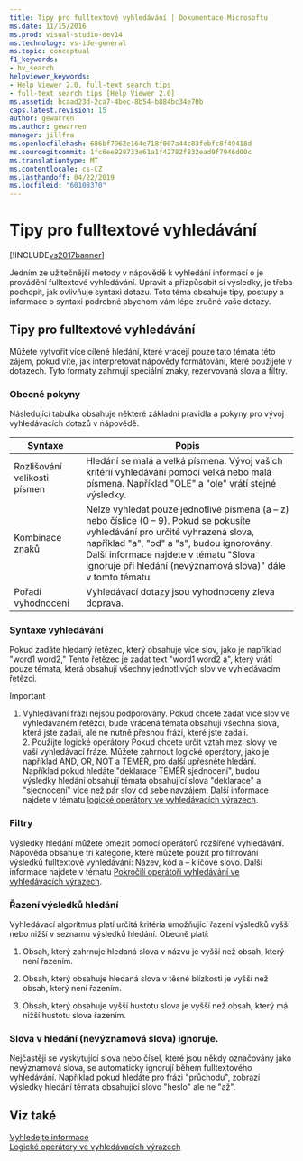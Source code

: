 ```yaml
---
title: Tipy pro fulltextové vyhledávání | Dokumentace Microsoftu
ms.date: 11/15/2016
ms.prod: visual-studio-dev14
ms.technology: vs-ide-general
ms.topic: conceptual
f1_keywords:
- hv_search
helpviewer_keywords:
- Help Viewer 2.0, full-text search tips
- full-text search tips [Help Viewer 2.0]
ms.assetid: bcaad23d-2ca7-4bec-8b54-b884bc34e70b
caps.latest.revision: 15
author: gewarren
ms.author: gewarren
manager: jillfra
ms.openlocfilehash: 686bf7962e164e718f007a44c83febfc8f49418d
ms.sourcegitcommit: 1fc6ee928733e61a1f42782f832ead9f7946d00c
ms.translationtype: MT
ms.contentlocale: cs-CZ
ms.lasthandoff: 04/22/2019
ms.locfileid: "60108370"
---
```

# <a name="full-text-search-tips"></a>Tipy pro fulltextové vyhledávání
[!INCLUDE[vs2017banner](../includes/vs2017banner.md)]

Jedním ze užitečnější metody v nápovědě k vyhledání informací o je provádění fulltextové vyhledávání. Upravit a přizpůsobit si výsledky, je třeba pochopit, jak ovlivňuje syntaxi dotazu. Toto téma obsahuje tipy, postupy a informace o syntaxi podrobné abychom vám lépe zručné vaše dotazy.  
  
## <a name="full-text-search-tips"></a>Tipy pro fulltextové vyhledávání  
 Můžete vytvořit více cílené hledání, které vracejí pouze tato témata této zájem, pokud víte, jak interpretovat nápovědy formátování, které použijete v dotazech. Tyto formáty zahrnují speciální znaky, rezervovaná slova a filtry.  
  
### <a name="general-guidelines"></a>Obecné pokyny  
 Následující tabulka obsahuje některé základní pravidla a pokyny pro vývoj vyhledávacích dotazů v nápovědě.  
  
|Syntaxe|Popis|  
|------------|-----------------|  
|Rozlišování velikosti písmen|Hledání se malá a velká písmena. Vývoj vašich kritérií vyhledávání pomocí velká nebo malá písmena. Například "OLE" a "ole" vrátí stejné výsledky.|  
|Kombinace znaků|Nelze vyhledat pouze jednotlivé písmena (a – z) nebo číslice (0 – 9). Pokud se pokusíte vyhledávání pro určité vyhrazená slova, například "a", "od" a "s", budou ignorovány. Další informace najdete v tématu "Slova ignoruje při hledání (nevýznamová slova)" dále v tomto tématu.|  
|Pořadí vyhodnocení|Vyhledávací dotazy jsou vyhodnoceny zleva doprava.|  
  
### <a name="search-syntax"></a>Syntaxe vyhledávání  
 Pokud zadáte hledaný řetězec, který obsahuje více slov, jako je například "word1 word2," Tento řetězec je zadat text "word1 word2 a", který vrátí pouze témata, která obsahují všechny jednotlivých slov ve vyhledávacím řetězci.  
  
> [!IMPORTANT]
> 1. Vyhledávání frází nejsou podporovány. Pokud chcete zadat více slov ve vyhledávaném řetězci, bude vrácená témata obsahují všechna slova, která jste zadali, ale ne nutně přesnou frázi, které jste zadali.  
>    2. Použijte logické operátory Pokud chcete určit vztah mezi slovy ve vaší vyhledávací fráze. Můžete zahrnout logické operátory, jako je například AND, OR, NOT a TÉMĚŘ, pro další upřesněte hledání. Například pokud hledáte "deklarace TÉMĚŘ sjednocení", budou výsledky hledání obsahují témata obsahující slova "deklarace" a "sjednocení" více než pár slov od sebe navzájem. Další informace najdete v tématu [logické operátory ve vyhledávacích výrazech](../ide/logical-operators-in-search-expressions.md).  
  
### <a name="filters"></a>Filtry  
 Výsledky hledání můžete omezit pomocí operátorů rozšířené vyhledávání. Nápověda obsahuje tři kategorie, které můžete použít pro filtrování výsledků fulltextové vyhledávání: Název, kód a – klíčové slovo. Další informace najdete v tématu [Pokročilí operátoři vyhledávání ve vyhledávacích výrazech](../ide/advanced-search-operators-in-search-expressions.md).  
  
### <a name="ranking-of-search-results"></a>Řazení výsledků hledání  
 Vyhledávací algoritmus platí určitá kritéria umožňující řazení výsledků vyšší nebo nižší v seznamu výsledků hledání. Obecně platí:  
  
1. Obsah, který zahrnuje hledaná slova v názvu je vyšší než obsah, který není řazením.  
  
2. Obsah, který obsahuje hledaná slova v těsné blízkosti je vyšší než obsah, který není řazením.  
  
3. Obsah, který obsahuje vyšší hustotu slova je vyšší než obsah, který má nižší hustotu slova řazením.  
  
### <a name="words-ignored-in-searches-stop-words"></a>Slova v hledání (nevýznamová slova) ignoruje.  
 Nejčastěji se vyskytující slova nebo čísel, které jsou někdy označovány jako nevýznamová slova, se automaticky ignorují během fulltextového vyhledávání. Například pokud hledáte pro frázi "průchodu", zobrazí výsledky hledání témata obsahující slovo "heslo" ale ne "až".  
  
## <a name="see-also"></a>Viz také  
 [Vyhledejte informace](../ide/locate-information.md)   
 [Logické operátory ve vyhledávacích výrazech](../ide/logical-operators-in-search-expressions.md)
